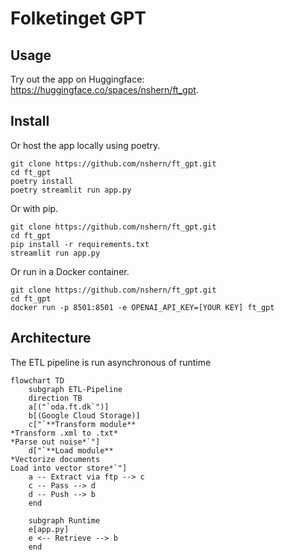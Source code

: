 # Folketinget GPT


## Usage 
Try out the app on Huggingface: https://huggingface.co/spaces/nshern/ft_gpt.

## Install
Or host the app locally using poetry.
```
git clone https://github.com/nshern/ft_gpt.git
cd ft_gpt
poetry install
poetry streamlit run app.py 

```
Or with pip.
```
git clone https://github.com/nshern/ft_gpt.git
cd ft_gpt
pip install -r requirements.txt
streamlit run app.py 
```
Or run in a Docker container.
```
git clone https://github.com/nshern/ft_gpt.git
cd ft_gpt
docker run -p 8501:8501 -e OPENAI_API_KEY=[YOUR KEY] ft_gpt

```

## Architecture
The ETL pipeline is run asynchronous of runtime
```mermaid
flowchart TD
    subgraph ETL-Pipeline
    direction TB
    a[("`oda.ft.dk`")]
    b[(Google Cloud Storage)]
    c["`**Transform module**
*Transform .xml to .txt*
*Parse out noise*`"]
    d["`**Load module**
*Vectorize documents
Load into vector store*`"]
    a -- Extract via ftp --> c
    c -- Pass --> d
    d -- Push --> b
    end

    subgraph Runtime
    e[app.py]
    e <-- Retrieve --> b
    end

    
    


```
